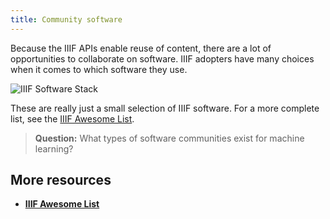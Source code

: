 ```yaml
---
title: Community software
---
```


Because the IIIF APIs enable reuse of content, there are a lot of opportunities to collaborate on software. IIIF adopters have many choices when it comes to which software they use.

![IIIF Software Stack](/img/software_stack_slide.png)

These are really just a small selection of IIIF software. For a more complete list, see the [IIIF Awesome List](https://github.com/IIIF/awesome-iiif).

> **Question:** What types of software communities exist for machine learning?


## More resources
 - [**IIIF Awesome List**](https://github.com/IIIF/awesome-iiif)
